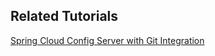 ## Related Tutorials
[Spring Cloud Config Server with Git Integration](https://howtodoinjava.com/spring-cloud/spring-cloud-config-server-git/)